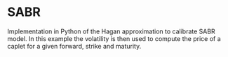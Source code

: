 # SABR
Implementation in Python of the Hagan approximation to calibrate SABR model. In this example the volatility is then used to compute the price of a caplet for a given forward, strike and maturity.
